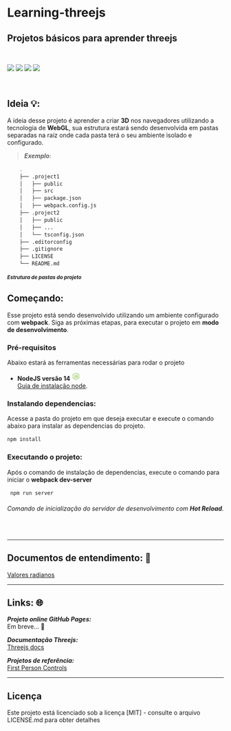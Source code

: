 # **Learning-threejs**
## Projetos básicos para aprender threejs

<br>
<p float="left">
    <img src="https://img.shields.io/badge/TypeScript-007ACC?style=for-the-badge&logo=typescript&logoColor=white">
    <img src="https://img.shields.io/badge/JavaScript-F7DF1E?style=for-the-badge&logo=javascript&logoColor=black">
    <img src="https://img.shields.io/badge/ThreeJs-black?style=for-the-badge&logo=three.js&logoColor=white">
    <img src="https://img.shields.io/badge/webpack-%238DD6F9.svg?style=for-the-badge&logo=webpack&logoColor=black">
</p>
<br>

## Ideia 💡:

A ideia desse projeto é aprender a criar **3D** nos navegadores utilizando a tecnologia de **WebGL**, sua estrutura estará sendo desenvolvida em pastas separadas na raiz onde cada pasta terá o seu ambiente isolado e configurado.

 >***Exemplo***: <br>
```sh
    .
    ├── .project1
    │   ├── public
    │   ├── src
    │   ├── package.json
    │   ├── webpack.config.js
    ├── .project2
    │   ├── public
    │   ├── ...
    │   └── tsconfig.json
    ├── .editorconfig
    ├── .gitignore
    ├── LICENSE
    └── README.md
```
<small>***Estrutura de pastas do projeto***</small>
<br>


## Começando:

Esse projeto está sendo desenvolvido utilizando um ambiente configurado com **webpack**. Siga as próximas etapas, para executar o projeto em **modo de desenvolvimento**.


### Pré-requisitos

Abaixo estará as ferramentas necessárias para rodar o projeto
* **NodeJS versão 14** <img src="https://raw.githubusercontent.com/PKief/vscode-material-icon-theme/main/icons/nodejs.svg" height="20" /><br>
[Guia de instalação node](https://nodejs.org/en/download/).

### Instalando dependencias:
Acesse a pasta do projeto em que deseja executar e execute o comando abaixo para instalar as dependencias do projeto.
   ```sh
   npm install
   ```  
  
### Executando o projeto:
Após o comando de instalação de dependencias, execute o comando para iniciar o **webpack dev-server**
  ```sh
   npm run server
   ```
   ###### Comando de inicialização do servidor de desenvolvimento com ***Hot Reload***.
   
   <br>

---
## Documentos de entendimento: 🤔
[<ins>Valores radianos</ins>](docs/images/radiano.md)

---
## Links: 🌐
***Projeto online GitHub Pages:***<br>
Em breve... 🌴

***Documentação Threejs:***<br>
[<ins>Threejs docs</ins>](https://threejs.org/)

***Projetos de referência:***<br>
[<ins>First Person Controls</ins>](https://threejs.org/examples/#misc_controls_orbit)

---
## Licença
Este projeto está licenciado sob a licença [MIT] - consulte o arquivo LICENSE.md para obter detalhes
